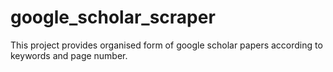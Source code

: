 # google_scholar_scraper
This project provides organised form of google scholar papers according to keywords and page number.
